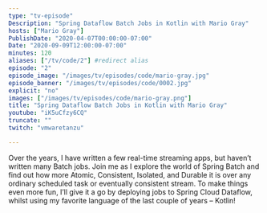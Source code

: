 ```yaml
---
type: "tv-episode"
Description: "Spring Dataflow Batch Jobs in Kotlin with Mario Gray"
hosts: ["Mario Gray"]
PublishDate: "2020-04-07T00:00:00-07:00"
Date: "2020-09-09T12:00:00-07:00"
minutes: 120
aliases: ["/tv/code/2"] #redirect alias
episode: "2"
episode_image: "/images/tv/episodes/code/mario-gray.jpg"
episode_banner: "/images/tv/episodes/code/0002.jpg"
explicit: "no"
images: ["/images/tv/episodes/code/mario-gray.png"]
title: "Spring Dataflow Batch Jobs in Kotlin with Mario Gray"
youtube: "iK5uCfzy6CQ"
truncate: ""
twitch: "vmwaretanzu"

---
```


Over the years, I have written a few real-time streaming apps, but haven’t written many Batch jobs. Join me as I explore the world of Spring Batch and find out how more Atomic, Consistent, Isolated, and Durable it is over any ordinary scheduled task or eventually consistent stream. To make things even more fun, I’ll give it a go by deploying jobs to Spring Cloud Dataflow, whilst using my favorite language of the last couple of years – Kotlin!
